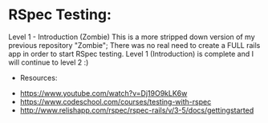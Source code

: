 # RSpec Testing:

Level 1 - Introduction (Zombie)
This is a more stripped down version of my previous repository "Zombie"; There was no real need to create a FULL rails app in order to start RSpec testing. Level 1 (Introduction) is complete and I will continue to level 2 :)

* Resources:
- https://www.youtube.com/watch?v=Dj19O9kLK6w
- https://www.codeschool.com/courses/testing-with-rspec
- http://www.relishapp.com/rspec/rspec-rails/v/3-5/docs/gettingstarted
